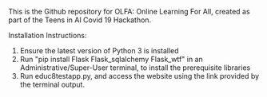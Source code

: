 This is the Github repository for OLFA: Online Learning For All, created as part of the Teens in AI Covid 19 Hackathon.

Installation Instructions:
1. Ensure the latest version of Python 3 is installed
2. Run "pip install Flask Flask_sqlalchemy Flask_wtf" in an Administrative/Super-User terminal, to install the prerequisite libraries
3. Run educ8testapp.py, and access the website using the link provided by the terminal output.